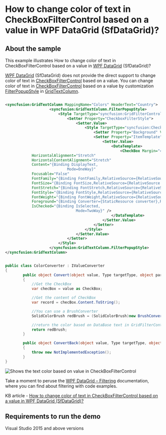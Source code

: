 # How to change color of text in CheckBoxFilterControl based on a value in WPF DataGrid (SfDataGrid)?

## About the sample
This example illustrates How to change color of text in CheckBoxFilterControl based on a value in [WPF DataGrid](https://www.syncfusion.com/wpf-controls/datagrid) (SfDataGrid)?

[WPF DataGrid](https://www.syncfusion.com/wpf-controls/datagrid) (SfDataGrid) does not provide the direct support to change color of text in [CheckBoxFilterControl](https://help.syncfusion.com/cr/wpf/Syncfusion.UI.Xaml.Grid.CheckboxFilterControl.html) based on a value. You can change color of text in [CheckBoxFilterControl](https://help.syncfusion.com/cr/wpf/Syncfusion.UI.Xaml.Grid.CheckboxFilterControl.html) based on a value by customization [FilterPopupStyle](https://help.syncfusion.com/cr/wpf/Syncfusion.UI.Xaml.Grid.SfDataGrid.html#Syncfusion_UI_Xaml_Grid_SfDataGrid_FilterPopupStyle) in [GridTextColumn](https://help.syncfusion.com/cr/wpf/Syncfusion.UI.Xaml.Grid.GridTextColumn.html).

```XML

<syncfusion:GridTextColumn MappingName="Colors" HeaderText="Country">
                    <syncfusion:GridTextColumn.FilterPopupStyle>
                        <Style TargetType="syncfusion:GridFilterControl">
                            <Setter Property="CheckboxFilterStyle">
                                <Setter.Value>
                                    <Style TargetType="syncfusion:CheckboxFilterControl">
                                        <Setter Property="Background" Value="Transparent"/>
                                        <Setter Property="ItemTemplate">
                                            <Setter.Value>
                                                <DataTemplate>
                                                    <CheckBox Margin="4"
            HorizontalAlignment="Stretch"
            HorizontalContentAlignment="Stretch"
            Content="{Binding DisplayText,
                            Mode=OneWay}"
            Focusable="False"
            FontFamily="{Binding FontFamily,RelativeSource={RelativeSource Self}}"
            FontSize="{Binding FontSize,RelativeSource={RelativeSource Self}}"
            FontStretch="{Binding FontStretch,RelativeSource={RelativeSource Self}}"
            FontStyle="{Binding FontStyle,RelativeSource={RelativeSource Self}}"
            FontWeight="{Binding FontWeight,RelativeSource={RelativeSource Self}}"
            Foreground="{Binding Converter={StaticResource converter},RelativeSource={RelativeSource Self}}"
            IsChecked="{Binding IsSelected,
                                Mode=TwoWay}" />
                                                </DataTemplate>
                                            </Setter.Value>
                                        </Setter>
                                    </Style>
                                </Setter.Value>
                            </Setter>
                        </Style>
                    </syncfusion:GridTextColumn.FilterPopupStyle>
</syncfusion:GridTextColumn>

```

```C#

public class ColorConverter : IValueConverter
{
        public object Convert(object value, Type targetType, object parameter, CultureInfo culture)
        {
            //Get the CheckBox
            var checBox = value as CheckBox;

            //Get the content of CheckBox 
            var record = checBox.Content.ToString();

            //You can use a BrushConverter
            SolidColorBrush redBrush = (SolidColorBrush)new BrushConverter().ConvertFromString(record);

            //return the color based on DataBase text in GridFilterControl 
            return redBrush;
        }

        public object ConvertBack(object value, Type targetType, object parameter, CultureInfo culture)
        {
            throw new NotImplementedException();
        }
}

```

![Shows the text color based on value in CheckBoxFilterControl](CheckboxFilterControl.gif)

Take a moment to peruse the [WPF DataGrid – Filtering](https://help.syncfusion.com/wpf/datagrid/filtering) documentation, where you can find about filtering with code examples.

KB article - [How to change color of text in CheckBoxFilterControl based on a value in WPF DataGrid (SfDataGrid)?](https://www.syncfusion.com/kb/12649/how-to-change-color-of-text-in-checkboxfiltercontrol-based-on-a-value-in-wpf-datagrid)

## Requirements to run the demo
Visual Studio 2015 and above versions
